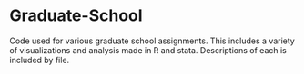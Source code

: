# Graduate-School
Code used for various graduate school assignments. This includes a variety of visualizations and analysis made in R and stata. Descriptions of each is included by file.
